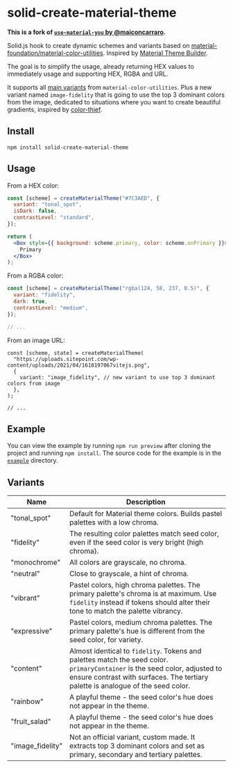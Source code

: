 # solid-create-material-theme

**This is a fork of [`use-material-you` by @maiconcarraro](https://github.com/maiconcarraro/use-material-you).**

Solid.js hook to create dynamic schemes and variants based on [material-foundation/material-color-utilities](https://github.com/material-foundation/material-color-utilities). Inspired by [Material Theme Builder](https://material-foundation.github.io/material-theme-builder/).

The goal is to simplify the usage, already returning HEX values to immediately usage and supporting HEX, RGBA and URL.

It supports all [main variants](https://github.com/material-foundation/material-color-utilities/blob/main/typescript/scheme) from `material-color-utilities`. Plus a new variant named `image-fidelity` that is going to use the top 3 dominant colors from the image, dedicated to situations where you want to create beautiful gradients, inspired by [color-thief](https://github.com/lokesh/color-thief/).

## Install

```
npm install solid-create-material-theme
```

## Usage

From a HEX color:

```jsx
const [scheme] = createMaterialTheme("#7C3AED", {
  variant: "tonal_spot",
  isDark: false,
  contrastLevel: "standard",
});

return (
  <Box style={{ background: scheme.primary, color: scheme.onPrimary }}>
    Primary
  </Box>
);
```
From a RGBA color:

```jsx
const [scheme] = createMaterialTheme("rgba(124, 58, 237, 0.5)", {
  variant: "fidelity",
  dark: true,
  contrastLevel: "medium",
});

// ...
```

From an image URL:

```tsx
const [scheme, state] = createMaterialTheme(
  "https://uploads.sitepoint.com/wp-content/uploads/2021/04/1618197067vitejs.png",
  {
    variant: "image_fidelity", // new variant to use top 3 dominant colors from image
  },
);

// ...
```

## Example

You can view the example by running `npm run preview` after cloning the project and running `npm install`. The source code for the example is in the [`example`](./example) directory.

## Variants

| Name             | Description |
| ---------------- | ----------- |
| "tonal_spot"     | Default for Material theme colors. Builds pastel palettes with a low chroma. |
| "fidelity"       | The resulting color palettes match seed color, even if the seed color is very bright (high chroma). |
| "monochrome"     | All colors are grayscale, no chroma. |
| "neutral"        | Close to grayscale, a hint of chroma. |
| "vibrant"        | Pastel colors, high chroma palettes. The primary palette's chroma is at maximum. Use `fidelity` instead if tokens should alter their tone to match the palette vibrancy. |
| "expressive"     | Pastel colors, medium chroma palettes. The primary palette's hue is different from the seed color, for variety.
| "content"        | Almost identical to `fidelity`. Tokens and palettes match the seed color. `primaryContainer` is the seed color, adjusted to ensure contrast with surfaces. The tertiary palette is analogue of the seed color. |
| "rainbow"        | A playful theme - the seed color's hue does not appear in the theme. |
| "fruit_salad"    | A playful theme - the seed color's hue does not appear in the theme. |
| "image_fidelity" | Not an official variant, custom made. It extracts top 3 dominant colors and set as primary, secondary and tertiary palettes. |
